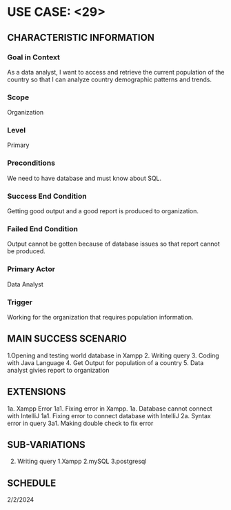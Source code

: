# USE CASE: <29> <Report Population Information>

## CHARACTERISTIC INFORMATION

### Goal in Context

As a data analyst, I want to access and retrieve the current population of the country so that I can analyze country demographic patterns and trends.
### Scope

Organization
### Level

Primary

### Preconditions

We need to have database and must know about SQL. 

### Success End Condition

Getting good output and a good report is produced to organization. 

### Failed End Condition

Output cannot be gotten because of database issues so that report cannot be produced.

### Primary Actor

Data Analyst

### Trigger

Working for the organization that requires population information.

## MAIN SUCCESS SCENARIO

1.Opening and testing world database in Xampp
2. Writing query
3. Coding with Java Language
4. Get Output for population of a country
5. Data analyst givies report to organization

## EXTENSIONS

1a. Xampp Error
     1a1. Fixing error in Xampp.
1a. Database cannot connect with IntelliJ
     1a1. Fixing error to connect database with IntelliJ
2a. Syntax error in query
     3a1. Making double check to fix error

## SUB-VARIATIONS

2. Writing query
   1.Xampp
   2.mySQL
  3.postgresql
## SCHEDULE

2/2/2024
